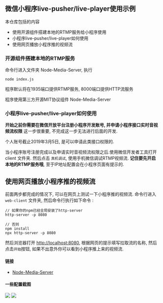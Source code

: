 ## 微信小程序live-pusher/live-player使用示例

本仓库包括的内容
* 使用开源组件搭建本地的RTMP服务给小程序使用
* 小程序live-pusher/live-player如何使用
* 使用网页播放小程序推的视频流


### 开源组件搭建本地的RTMP服务
命令行进入文件夹 Node-Media-Server, 执行
```text
node index.js
```

程序默认将在1935端口提供RTMP服务, 8000端口提供HTTP流服务

程序使用第三方开源MIT协议组件 Node-Media-Server 


### 小程序live-pusher/live-player如何使用
<b>开始之前你需要在微信开放平台注册小程序开发账号, 并申请小程序接口实时音视频流权限</b>
这一步很重要, 不完成这一步无法进行后面的开发. 

个人账号截止2019年3月5日, 是可以申请此类接口权限的.

当小程序账号注册完成以及申请实时音视频流权限之后.使用微信开发者工具打开 client 文件夹.
然后点击 `真机调试`, 使用手机微信调试RTMP视频流.
<b>记住要先开启本地的RTMP服务哦</b>, 至于IP地址配置会在小程序页面有提示的.

## 使用网页播放小程序推的视频流
前面两步都完成的情况下, 可以在网页上测试一下小程序推的视频流.
命令行进入 `web-client` 文件夹, 然后命令行执行如下命令 :
```text
// 如果你的npm已经全局安装了http-server
http-server -p 8080

// 否则
npm install
npx http-server -p 8080
```
然后浏览器打开 [http://localhost:8080](http://localhost:8080),
根据网页的提示填写拉取流的名称, 然后点击`开始`按钮, 如果不出意外你可以看到小程序推上来的视频流.


#### 链接
* [Node-Media-Server](https://github.com/illuspas/Node-Media-Server)


#### 一些配置截图
<image src="assets/小程序接口设置.jpg" />
<image src="assets/wifi-ip地址.jpg" />
